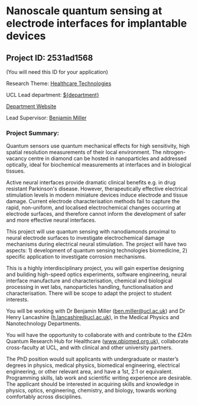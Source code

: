 # Nanoscale quantum sensing at electrode interfaces for implantable devices

## Project ID: **2531ad1568**
(You will need this ID for your application)

Research Theme: [Healthcare Technologies](../themes/healthcare-technologies.md)

UCL Lead department: [${department}](../departments/medical-physics-and-biomedical-engineering.md)

[Department Website](https://www.ucl.ac.uk/medical-physics-biomedical-engineering)

Lead Supervisor: [Benjamin Miller](https://profiles.ucl.ac.uk/44209)

### Project Summary:

Quantum sensors use quantum mechanical effects for high sensitivity, high spatial resolution measurements of their local environment. The nitrogen-vacancy centre in diamond can be hosted in nanoparticles and addressed optically, ideal for biochemical measurements at interfaces and in biological tissues.

Active neural interfaces provide dramatic clinical benefits e.g. in drug resistant Parkinson's disease. However, therapeutically effective electrical stimulation levels in modern miniature devices induce electrode and tissue damage. Current electrode characterisation methods fail to capture the rapid, non-uniform, and localised electrochemical changes occurring at electrode surfaces, and therefore cannot inform the development of safer and more effective neural interfaces.

This project will use quantum sensing with nanodiamonds proximal to neural electrode surfaces to investigate electrochemical damage mechanisms during electrical neural stimulation. The project will have two aspects: 1) development of quantum sensing technologies biomedicine, 2) specific application to investigate corrosion mechanisms.

This is a highly interdisciplinary project, you will gain expertise designing and building high-speed optics experiments, software engineering, neural interface manufacture and characterisation, chemical and biological processing in wet labs, nanoparticles handling, functionalisation and characterisation. There will be scope to adapt the project to student interests.

You will be working with Dr Benjamin Miller (ben.miller@ucl.ac.uk) and Dr Henry Lancashire (h.lancashire@ucl.ac.uk), in the Medical Physics and Nanotechnology Departments. 

You will have the opportunity to collaborate with and contribute to the £24m Quantum Research Hub for Healthcare (www.qbiomed.org.uk), collaborate cross-faculty at UCL, and with clinical and other university partners.

The PhD position would suit applicants with undergraduate or master’s degrees in physics, medical physics, biomedical engineering, electrical engineering, or other relevant area, and have a 1st, 2:1 or equivalent. Programming skills, lab work and scientific writing experience are desirable. The applicant should be interested in acquiring skills and knowledge in physics, optics, engineering, chemistry, and biology, towards working comfortably across disciplines.
